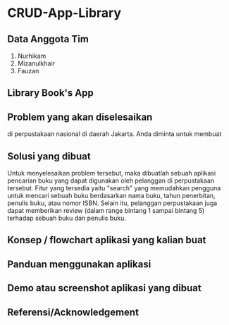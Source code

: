 # CRUD-App-Library

## Data Anggota Tim
1. Nurhikam
2. Mizanulkhair
3. Fauzan 

## Library Book's App

## Problem yang akan diselesaikan
di perpustakaan nasional di daerah Jakarta. Anda diminta untuk membuat 

## Solusi yang dibuat
Untuk menyelesaikan problem tersebut, maka dibuatlah sebuah aplikasi pencarian buku yang dapat digunakan oleh pelanggan di perpustakaan tersebut.
Fitur yang tersedia yaitu "search" yang memudahkan pengguna untuk mencari sebuah buku berdasarkan nama buku, tahun penerbitan, penulis buku, atau nomor ISBN. 
Selain itu, pelanggan perpustakaan juga dapat memberikan review (dalam range bintang 1 sampai bintang 5) terhadap sebuah buku dan penulis buku.

## Konsep / flowchart aplikasi yang kalian buat


## Panduan menggunakan aplikasi

## Demo atau screenshot aplikasi yang dibuat

## Referensi/Acknowledgement

